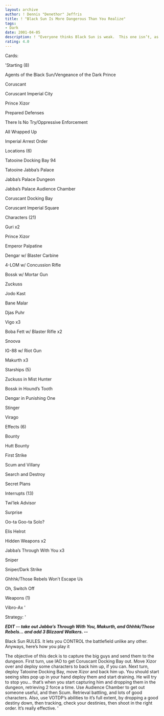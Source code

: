 ```yaml
---
layout: archive
author: ! Dennis "Denethor" Jeffris
title: ! "Black Sun Is More Dangerous Than You Realize"
tags:
- Dark
date: 2001-04-05
description: ! "Everyone thinks Black Sun is weak.  This one isn’t, as it won a local tourney with 26 participants."
rating: 4.0
---
```

Cards: 

'Starting (8) 


Agents of the Black Sun/Vengeance of the Dark Prince 

Coruscant 

Coruscant Imperial City 

Prince Xizor 

Prepared Defenses

There Is No Try/Oppressive Enforcement 

All Wrapped Up

Imperial Arrest Order


Locations (6) 


Tatooine Docking Bay 94 

Tatooine Jabba’s Palace

Jabba&#8217;s Palace Dungeon 

Jabba&#8217;s Palace Audience Chamber 

Coruscant Docking Bay 

Coruscant Imperial Square 


Characters (21) 


Guri x2

Prince Xizor

Emperor Palpatine

Dengar w/ Blaster Carbine 

4-LOM w/ Concussion Rifle 

Bossk w/ Mortar Gun 

Zuckuss 

Jodo Kast 

Bane Malar 

Djas Puhr 

Vigo x3

Boba Fett w/ Blaster Rifle x2

Snoova 

IG-88 w/ Riot Gun 

Makurth x3


Starships (5) 


Zuckuss in Mist Hunter 

Bossk in Hound&#8217;s Tooth 

Dengar in Punishing One 

Stinger 

Virago


Effects (6) 


Bounty

Hutt Bounty

First Strike 

Scum and Villany 

Search and Destroy 

Secret Plans 


Interrupts (13) 


Twi&#8217;lek Advisor

Surprise 

Oo-ta Goo-ta Solo?

Elis Helrot

Hidden Weapons x2 

Jabba&#8217;s Through With You x3

Sniper 

Sniper/Dark Strike 

Ghhhk/Those Rebels Won&#8217;t Escape Us 

Oh, Switch Off 


Weapons (1) 


Vibro-Ax  '

Strategy: '

***EDIT -- take out Jabba’s Through With You, Makurth, and Ghhhk/Those Rebels... and add 3 Blizzard Walkers. --***



Black Sun RULES.  It lets you CONTROL the battlefield unlike any other.  Anyways, here’s how you play it


The objective of this deck is to capture the big guys and send them to the dungeon.  First turn, use IAO to get Coruscant Docking Bay out.  Move Xizor over and deploy some characters to back him up, if you can.  Next turn, deploy Tatooine Docking Bay, move Xizor and back him up.  You should start seeing sites pop up in your hand deploy them and start draining.  He will try to stop you... that’s when you start capturing him and dropping them in the dungeon, retrieving 2 force a time.  Use Audience Chamber to get out someone useful, and then Scum.  Retrieval battling, and lots of good characters.  Also, use VOTDP’s abilities to it’s full extent, by dropping a good destiny down, then tracking, check your destinies, then shoot in the right order.  It’s really effective.  '